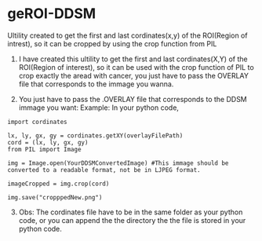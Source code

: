 # geROI-DDSM

Ultility created to get the first and last cordinates(x,y) of the ROI(Region of intrest), so it can be cropped by using the crop function from PIL

1. I have created this ultility to get the first and last cordinates(X,Y) of the ROI(Region of interest), so it can be used with the crop function of PIL to crop exactly the aread with cancer, you just have to pass the OVERLAY file that corresponds to the immage you wanna.

2. You just have to pass the .OVERLAY file that corresponds to the DDSM immage you want:
   Example: In your python code,

```
import cordinates

lx, ly, gx, gy = cordinates.getXY(overlayFilePath)
cord = (lx, ly, gx, gy)
from PIL import Image

img = Image.open(YourDDSMConvertedImage) #This immage should be converted to a readable format, not be in LJPEG format.

imageCropped = img.crop(cord)

img.save("cropppedNew.png")

```

3. Obs: The cordinates file have to be in the same folder as your python code, or you can append the the directory the the file is stored in your python code.

